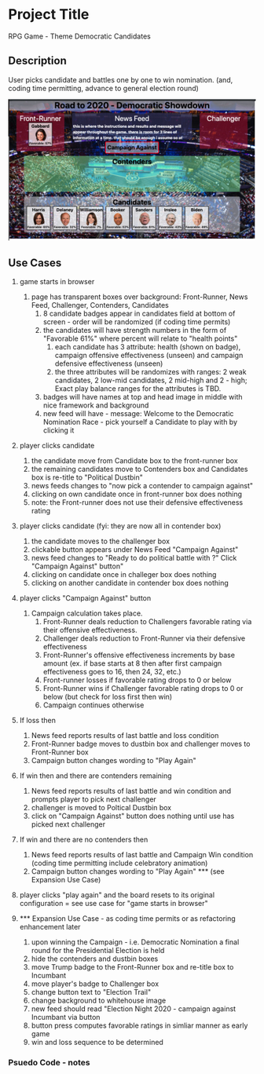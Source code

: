 # Project Title

RPG Game - Theme Democratic Candidates

## Description

User picks candidate and battles one by one to win nomination.
(and, coding time permitting, advance to general election round)

![Democratic Nomination](assets/images/wireframe.png)

## Use Cases

1.  game starts in browser 
    1. page has transparent boxes over background:  Front-Runner, News Feed, Challenger, Contenders, Candidates
        1. 8 candidate badges appear in candidates field at bottom of screen - order will be randomized (if coding time permits)
        2. the candidates will have strength numbers in the form of "Favorable 61%" where percent will relate to "health points"
            1. each candidate has 3 attribute:  health (shown on badge), campaign offensive effectiveness (unseen) and campaign
              defensive effectiveness (unseen) 
            2. the three attributes will be randomizes with ranges:  2 weak candidates, 2 low-mid candidates, 2 mid-high and 2 - high;
              Exact play balance ranges for the attributes is TBD.
        3. badges will have names at top and head image in middle with nice framework and background
        5. new feed will have - message:  Welcome to the Democratic Nomination Race - pick yourself a Candidate to play with by clicking it

2. player clicks candidate
    1. the candidate move from Candidate box to the front-runner box
    2. the remaining candidates move to Contenders box and Candidates box is re-title to "Political Dustbin"
    3. news feeds changes to  "now pick a contender to campaign against"
    4. clicking on own candidate once in front-runner box does nothing
    5. note: the Front-runner does not use their defensive effectiveness rating

3. player clicks candidate (fyi: they are now all in contender box)
    1. the candidate moves to the challenger box
    2. clickable button appears under News Feed "Campaign Against"
    3. news feed changes to "Ready to do political battle with <challenger name>?"  Click "Campaign Against" button"
    4. clicking on candidate once in challeger box does nothing
    4. clicking on another candidate in contender box does nothing

4. player clicks "Campaign Against" button
    1. Campaign calculation takes place.
        1.  Front-Runner deals reduction to Challengers favorable rating via their offensive effectiveness.
        2.  Challenger deals reduction to Front-Runner via their defensive effectiveness
        3.  Front-Runner's offensive effectiveness increments by base amount (ex. if base starts at 8 then after first campaign effectiveness goes to 16, then 24, 32, etc.)
        3.  Front-runner losses if favorable rating drops to 0 or below 
        4.  Front-Runner wins if Challenger favorable rating drops to 0 or below (but check for loss first then win)
        5.  Campaign continues otherwise

  2. If loss then
      1. News feed reports results of last battle and loss condition
      2. Front-Runner badge moves to dustbin box and challenger moves to Front-Runner box
      3. Campaign button changes wording to "Play Again"

  3. If win then and there are contenders remaining
      1. News feed reports results of last battle and win condition and prompts player to pick next challenger
      2. challenger is moved to Poltical Dustbin box
      2. click on "Campaign Against" button does nothing until use has picked next challenger

  4. If win and there are no contenders then 
      1. News feed reports results of last battle and Campaign Win condition (coding time permitting include celebratory animation)
      2. Campaign button changes wording to "Play Again"  *** (see Expansion Use Case)

5. player clicks "play again" and the board resets to its original configuration = see use case for "game starts in browser"

6. *** Expansion Use Case - as coding time permits or as refactoring enhancement later
    1. upon winning the Campaign - i.e. Democratic Nomination a final round for the Presidential Election is held
    2. hide the contenders and dustbin boxes
    3. move Trump badge to the Front-Runner box and re-title box to Incumbant
    4. move player's badge to Challenger box
    5. change button text to "Election Trail"
    6. change background to whitehouse image
    7. new feed should read "Election Night 2020 - campaign against Incumbant via button
    8. button press computes favorable ratings in simliar manner as early game 
    9. win and loss sequence to be determined

### Psuedo Code - notes

